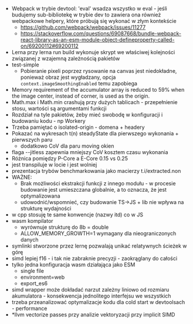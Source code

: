* Webpack w trybie devtool: 'eval' wsadza wszystko w eval - jeśli budujemy sub-bibliotekę w trybie dev to zawiera ona również webpackowe helpery, które próbują się wykonać w złym kontekście 
  * https://github.com/webpack/webpack/issues/11277
  * https://stackoverflow.com/questions/69087668/bundle-webpack-react-library-as-an-esm-module-object-defineproperty-called-on/69200112#69200112
* Lerna przy lerna run build wykonuje skrypt we właściwej kolejności związanej z wzajemną zależnością pakietów
* test-simple
  * Pobieranie pixeli poprzez rysowanie na canvas jest niedokładne, ponieważ obraz jest wygładzany, opcja `context.imageSmoothingEnabled` temu zapobiega
* Memory requirement of the accumulator array is reduced to 59% when the image center, instead of corner, is used as the origin.
* Math.max i Math.min crashują przy dużych tablicach - przepełnienie stosu, wartości są argumentami funkcji
* Rozdział na tyle pakietów, żeby mieć swobodę w konfiguracji i budowaniu kodu - np Workery
* Trzeba pamiętać o isolated-origin - domena + headery
* Pokazać na wykresach t(n) steadyState dla pierwszego wykonania + pierwszych paru
  * dodatkowo CoV dla paru moving okien
* flaga --jitless zapewnia mniejszy CoV kosztem czasu wykonania
* Różnica pomiędzy P-Core a E-Core 0.15 vs 0.25
* jest transpiluje w locie i jest wolniej 
* prezentacja trybów benchmarkowania jako macierzy t.i/extracted.non
* WAŻNE:
  * Brak możliwości ekstrakcji funkcji z innego modułu - w procesie budowanie jest umieszczana globalnie, a to oznacza, że jest optymalizowana
  * udowodnić/wspomnieć, czy budowanie TS->JS + lib nie wpływa na strukturę wydajności
* w cpp stosuję te same konwencje (nazwy itd) co w JS
* wasm kompilator 
  * wyrównuje strukturę do 8b = double
  * ALLOW_MEMORY_GROWTH=1 wymagany dla nieograniczonych danych
* symlinki stworzone przez lernę pozwalają unikać relatywnych ścieżek w górę 
* simd lepiej f16 - i tak nie zabraknie precyzji - zaokrąglany do całości
* tylko jedna konfiguracja wasm działająca jako ESM
  * single file
  * environment=web
  * export_es6
* simd wrapper może dokładać narzut zależny liniowo od rozmiaru akumulatora - konsekwencja jednolitego interfejsu we wszystkich 
* trzeba przeanalizować optymalizacje kodu dla cold start w devtoolsach - performance
* *llvm vectorize passes przy analizie vektoryzacji przy implicit SIMD
